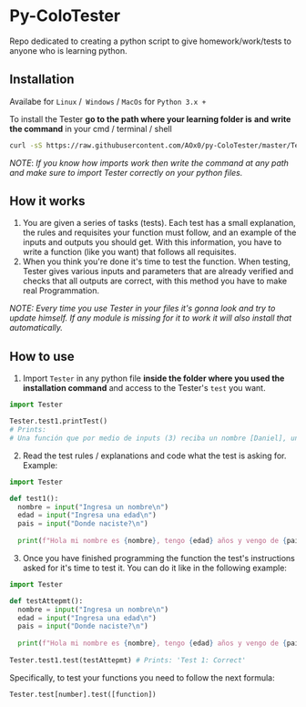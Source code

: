 # Py-ColoTester

Repo dedicated to creating a python script to give homework/work/tests to anyone who is learning python. 



## Installation

Availabe for `Linux` /` Windows` / `MacOs` for `Python 3.x +`

 To install the Tester **go to the path where your learning folder is** **and** **write the command** in your cmd / terminal / shell

```bash
curl -sS https://raw.githubusercontent.com/AOx0/py-ColoTester/master/Tester.py -o Tester.py
```

*NOTE*: *If you know how imports work then write the command at any path and make sure to import Tester correctly on your python files.*



## How it works

1.  You are given a series of tasks (tests). Each test has a small explanation, the rules and requisites your function must follow, and an example of the inputs and outputs you should get. With this information, you have to write a function (like you want) that follows all requisites.
2.  When you think you're done it's time to test the function. When testing, Tester gives various inputs and parameters that are already verified and checks that all outputs are correct, with this method you have to make real Programmation.

*NOTE: Every time you use Tester in your files it's gonna look and try to update himself. If any module is missing for it to work it will also install that automatically.*



## How to use

1.  Import `Tester` in any python file **inside the folder where you used the installation command** and access to the Tester's `test` you want.

```python
import Tester

Tester.test1.printTest() 
# Prints:
# Una función que por medio de inputs (3) reciba un nombre [Daniel], una edad [27] y un país de origen [España] e imprima el mensaje 'Hola mi nombre es [NOMBRE], tengo [EDAD] años y vengo de [PAIS]' 
```



2.  Read the test rules / explanations and code what the test is asking for. Example:

```python
import Tester

def test1():
  nombre = input("Ingresa un nombre\n")
  edad = input("Ingresa una edad\n")
  pais = input("Donde naciste?\n")
  
  print(f"Hola mi nombre es {nombre}, tengo {edad} años y vengo de {pais}")
```



3.  Once you have finished programming the function the test's instructions asked for it's time to test it. You can do it like in the following example:

```python
import Tester

def testAttepmt():
  nombre = input("Ingresa un nombre\n")
  edad = input("Ingresa una edad\n")
  pais = input("Donde naciste?\n")
  
  print(f"Hola mi nombre es {nombre}, tengo {edad} años y vengo de {pais}")
 
Tester.test1.test(testAttepmt) # Prints: 'Test 1: Correct'
```

Specifically, to test your functions you need to follow the next formula:

```python
Tester.test[number].test([function])
```



